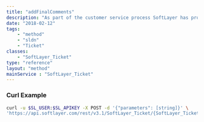 ```yaml
---
title: "addFinalComments"
description: "As part of the customer service process SoftLayer has provided a quick feedback mechanism for its customers to rate their overall experience with SoftLayer after a ticket is closed. addFinalComments() sets these comments for a ticket update made by a SoftLayer employee. Final comments may only be set on closed tickets, can only be set once, and may not exceed 4000 characters in length. Once the comments are set ''addFinalComments()'' returns a boolean true. "
date: "2018-02-12"
tags:
    - "method"
    - "sldn"
    - "Ticket"
classes:
    - "SoftLayer_Ticket"
type: "reference"
layout: "method"
mainService : "SoftLayer_Ticket"
---
```


### Curl Example
```bash
curl -u $SL_USER:$SL_APIKEY -X POST -d '{"parameters": [string]}' \
'https://api.softlayer.com/rest/v3.1/SoftLayer_Ticket/{SoftLayer_TicketID}/addFinalComments'
```
